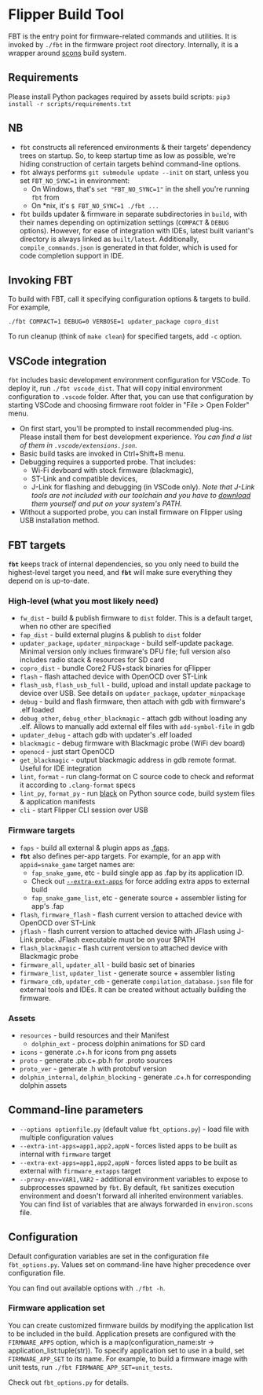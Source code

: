 # Flipper Build Tool

FBT is the entry point for firmware-related commands and utilities.
It is invoked by `./fbt` in the firmware project root directory. Internally, it is a wrapper around [scons](https://scons.org/) build system.

## Requirements

Please install Python packages required by assets build scripts: `pip3 install -r scripts/requirements.txt`

## NB

* `fbt` constructs all referenced environments & their targets' dependency trees on startup. So, to keep startup time as low as possible, we're hiding construction of certain targets behind command-line options.
* `fbt` always performs `git submodule update --init` on start, unless you set `FBT_NO_SYNC=1` in environment:
    * On Windows, that's `set "FBT_NO_SYNC=1"` in the shell you're running `fbt` from
    * On \*nix, it's `$ FBT_NO_SYNC=1 ./fbt ...`
* `fbt` builds updater & firmware in separate subdirectories in `build`, with their names depending on optimization settings (`COMPACT` & `DEBUG` options). However, for ease of integration with IDEs, latest built variant's directory is always linked as `built/latest`. Additionally, `compile_commands.json` is generated in that folder, which is used for code completion support in IDE.

## Invoking FBT

To build with FBT, call it specifying configuration options & targets to build. For example,

`./fbt COMPACT=1 DEBUG=0 VERBOSE=1 updater_package copro_dist`

To run cleanup (think of `make clean`) for specified targets, add `-c` option.

## VSCode integration

`fbt` includes basic development environment configuration for VSCode. To deploy it, run `./fbt vscode_dist`. That will copy initial environment configuration to `.vscode` folder. After that, you can use that configuration by starting VSCode and choosing firmware root folder in "File > Open Folder" menu.

 * On first start, you'll be prompted to install recommended plug-ins. Please install them for best development experience. _You can find a list of them in `.vscode/extensions.json`._
 * Basic build tasks are invoked in Ctrl+Shift+B menu.
 * Debugging requires a supported probe. That includes:
    * Wi-Fi devboard with stock firmware (blackmagic),
    * ST-Link and compatible devices,
    * J-Link for flashing and debugging (in VSCode only). _Note that J-Link tools are not included with our toolchain and you have to [download](https://www.segger.com/downloads/jlink/) them yourself and put on your system's PATH._
 * Without a supported probe, you can install firmware on Flipper using USB installation method.


## FBT targets

**`fbt`** keeps track of internal dependencies, so you only need to build the highest-level target you need, and **`fbt`** will make sure everything they depend on is up-to-date.

### High-level (what you most likely need)
 
- `fw_dist` - build & publish firmware to `dist` folder. This is a default target, when no other are specified
- `fap_dist` - build external plugins & publish to `dist` folder  
- `updater_package`, `updater_minpackage` - build self-update package. Minimal version only inclues firmware's DFU file; full version also includes radio stack & resources for SD card
- `copro_dist` - bundle Core2 FUS+stack binaries for qFlipper
- `flash` - flash attached device with OpenOCD over ST-Link
- `flash_usb`, `flash_usb_full` - build, upload and install update package to device over USB. See details on `updater_package`, `updater_minpackage` 
- `debug` - build and flash firmware, then attach with gdb with firmware's .elf loaded
- `debug_other`, `debug_other_blackmagic` - attach gdb without loading any .elf. Allows to manually add external elf files with `add-symbol-file` in gdb
- `updater_debug` - attach gdb with updater's .elf loaded
- `blackmagic` - debug firmware with Blackmagic probe (WiFi dev board)
- `openocd` - just start OpenOCD
- `get_blackmagic` - output blackmagic address in gdb remote format. Useful for IDE integration
- `lint`, `format` - run clang-format on C source code to check and reformat it according to `.clang-format` specs
- `lint_py`, `format_py` - run [black](https://black.readthedocs.io/en/stable/index.html) on Python source code, build system files & application manifests 
- `cli` - start Flipper CLI session over USB

### Firmware targets

- `faps` - build all external & plugin apps as [.faps](./AppsOnSDCard.md#fap-flipper-application-package). 
- **`fbt`** also defines per-app targets. For example, for an app with `appid=snake_game` target names are:
    - `fap_snake_game`, etc - build single app as .fap by its application ID.
    - Check out [`--extra-ext-apps`](#command-line-parameters) for force adding extra apps to external build
    - `fap_snake_game_list`, etc - generate source + assembler listing for app's .fap
- `flash`, `firmware_flash` - flash current version to attached device with OpenOCD over ST-Link
- `jflash` - flash current version to attached device with JFlash using J-Link probe. JFlash executable must be on your $PATH
- `flash_blackmagic` - flash current version to attached device with Blackmagic probe
- `firmware_all`, `updater_all` - build basic set of binaries
- `firmware_list`, `updater_list` - generate source + assembler listing
- `firmware_cdb`, `updater_cdb` - generate `compilation_database.json` file for external tools and IDEs. It can be created without actually building the firmware. 

### Assets

- `resources` - build resources and their Manifest
    - `dolphin_ext` - process dolphin animations for SD card 
- `icons` - generate .c+.h for icons from png assets
- `proto` - generate .pb.c+.pb.h for .proto sources
- `proto_ver` - generate .h with protobuf version 
- `dolphin_internal`, `dolphin_blocking` - generate .c+.h for corresponding dolphin assets
 

## Command-line parameters

- `--options optionfile.py` (default value `fbt_options.py`) - load file with multiple configuration values
- `--extra-int-apps=app1,app2,appN` - forces listed apps to be built as internal with `firmware` target
- `--extra-ext-apps=app1,app2,appN` - forces listed apps to be built as external with `firmware_extapps` target
- `--proxy-env=VAR1,VAR2` - additional environment variables to expose to subprocesses spawned by `fbt`. By default, `fbt` sanitizes execution environment and doesn't forward all inherited environment variables. You can find list of variables that are always forwarded in `environ.scons` file. 


## Configuration 

Default configuration variables are set in the configuration file `fbt_options.py`. 
Values set on command-line have higher precedence over configuration file.

You can find out available options with `./fbt -h`.

### Firmware application set

You can create customized firmware builds by modifying the application list to be included in the build. Application presets are configured with the `FIRMWARE_APPS` option, which is a map(configuration_name:str -> application_list:tuple(str)). To specify application set to use in a build, set `FIRMWARE_APP_SET` to its name.
For example, to build a firmware image with unit tests, run `./fbt FIRMWARE_APP_SET=unit_tests`.

Check out `fbt_options.py` for details.
